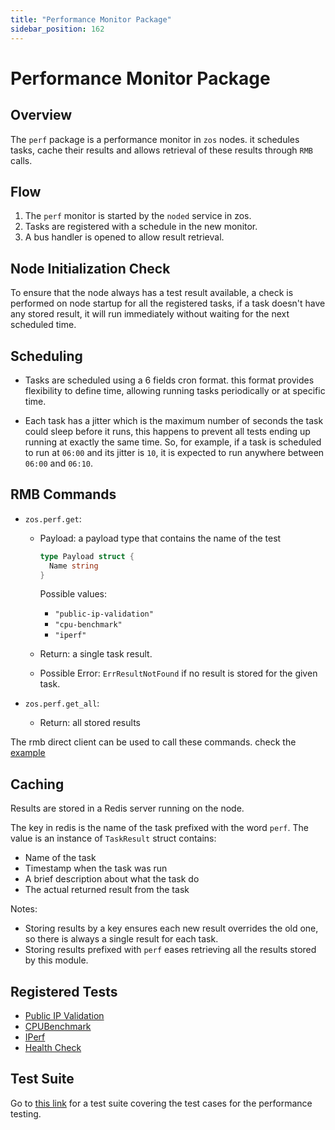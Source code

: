 ```yaml
---
title: "Performance Monitor Package"
sidebar_position: 162
---
```


<h1> Performance Monitor Package </h1>

## Overview

The `perf` package is a performance monitor in `zos` nodes. it schedules tasks, cache their results and allows retrieval of these results through `RMB` calls.

## Flow

1. The `perf` monitor is started by the `noded` service in zos.
2. Tasks are registered with a schedule in the new monitor.
3. A bus handler is opened to allow result retrieval.

## Node Initialization Check

To ensure that the node always has a test result available, a check is performed on node startup for all the registered tasks, if a task doesn't have any stored result, it will run immediately without waiting for the next scheduled time.

## Scheduling

- Tasks are scheduled using a 6 fields cron format. this format provides flexibility to define time, allowing running tasks periodically or at specific time.

- Each task has a jitter which is the maximum number of seconds the task could sleep before it runs, this happens to prevent all tests ending up running at exactly the same time. So, for example, if a task is scheduled to run at `06:00` and its jitter is `10`, it is expected to run anywhere between `06:00` and `06:10`.

## RMB Commands

- `zos.perf.get`:

  - Payload: a payload type that contains the name of the test

    ```go
    type Payload struct {
      Name string
    }
    ```

    Possible values:

    - `"public-ip-validation"`
    - `"cpu-benchmark"`
    - `"iperf"`

  - Return: a single task result.

  - Possible Error: `ErrResultNotFound` if no result is stored for the given task.

- `zos.perf.get_all`:

  - Return: all stored results

The rmb direct client can be used to call these commands. check the [example](https://github.com/threefoldtech/tfgrid-sdk-go/blob/development/rmb-sdk-go/examples/rpc_client/main.go)

## Caching

Results are stored in a Redis server running on the node.

The key in redis is the name of the task prefixed with the word `perf`.
The value is an instance of `TaskResult` struct contains:

- Name of the task
- Timestamp when the task was run
- A brief description about what the task do
- The actual returned result from the task

Notes:

- Storing results by a key ensures each new result overrides the old one, so there is always a single result for each task.
- Storing results prefixed with `perf` eases retrieving all the results stored by this module.

## Registered Tests

- [Public IP Validation](./publicips.md)
- [CPUBenchmark](./cpubench.md)
- [IPerf](./iperf.md)
- [Health Check](./healthcheck.md)

## Test Suite

Go to [this link](https://app.testlodge.com/a/26076/projects/40893/suites/234919) for a test suite covering the test cases for the performance testing.